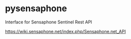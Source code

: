# pysensaphone
Interface for Sensaphone Sentinel Rest API

https://wiki.sensaphone.net/index.php/Sensaphone.net_API

